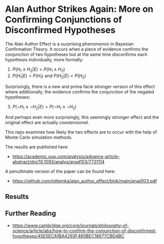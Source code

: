 # Alan Author Strikes Again: More on Confirming Conjunctions of Disconfirmed Hypotheses

The Alan Author Effect is a surprising phenomenon in Bayesian Confirmation Theory. It occurs when a piece of evidence confirms the conjunction of two hypotheses but at the same time disconfirms each hypothesis individually, more formally:

1. $P(H_1\land H_2|E)>P(H_1\land H_2)$
1. $P(H_1|E)<P(H_1)$ and $P(H_2|E)<P(H_2)$

Surprisingly, there is a new and prima facie stronger
version of this effect where additionally, the evidence confirms the conjunction of the negated hypotheses:

3. $P(\neg H_1\land \neg H_2|E)>P(\neg H_1\land \neg H_2)$

And perhaps even more surprisingly, this seemingly stronger effect and the original effect are actually *coextensional*.

This repo examines how likely the two effects are to occur with the help of Monte Carlo simulation methods.

The results are published here:
 - https://academic.oup.com/analysis/advance-article-abstract/doi/10.1093/analys/anad103/7731114

A penultimate version of the paper can be found here:

- https://github.com/jottemka/alan_author_effect/blob/main/anad103.pdf

## Results



## Further Reading

- https://www.cambridge.org/core/journals/philosophy-of-science/article/abs/how-to-confirm-the-conjunction-of-disconfirmed-hypotheses/45E5ECA1BA4293F465BEC18677CBD4BC
